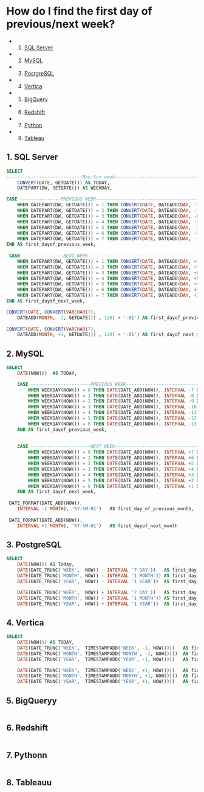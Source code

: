 # How do I find the first day of previous/next week?

<!-- vscode-markdown-toc -->
* 1. [SQL Server](#SQLServer)
* 2. [MySQL](#MySQL)
* 3. [PostgreSQL](#PostgreSQL)
* 4. [Vertica](#Vertica)
* 5. [BigQuery](#BigQuery)
* 6. [Redshift](#Redshift)
* 7. [Python](#Python)
* 8. [Tableau](#Tableau)

<!-- vscode-markdown-toc-config
	numbering=true
	autoSave=true
	/vscode-markdown-toc-config -->
<!-- /vscode-markdown-toc -->

##  1. <a name='SQLServer'></a>SQL Server
```sql
SELECT 
----------------------------Mon-Sun week-------------------------------------------------
	CONVERT(DATE, GETDATE()) AS TODAY,
	DATEPART(DW, GETDATE()) AS WEEKDAY,

CASE ---------------PREVIOUS WEEK--------------------------------------------------------
	WHEN DATEPART(DW, GETDATE()) = 1 THEN CONVERT(DATE, DATEADD(DAY, -13, GETDATE()))
	WHEN DATEPART(DW, GETDATE()) = 2 THEN CONVERT(DATE, DATEADD(DAY, -7, GETDATE()))
	WHEN DATEPART(DW, GETDATE()) = 3 THEN CONVERT(DATE, DATEADD(DAY, -8, GETDATE()))
	WHEN DATEPART(DW, GETDATE()) = 4 THEN CONVERT(DATE, DATEADD(DAY, -9, GETDATE()))
	WHEN DATEPART(DW, GETDATE()) = 5 THEN CONVERT(DATE, DATEADD(DAY, -10, GETDATE()))
	WHEN DATEPART(DW, GETDATE()) = 6 THEN CONVERT(DATE, DATEADD(DAY, -11, GETDATE()))
	WHEN DATEPART(DW, GETDATE()) = 7 THEN CONVERT(DATE, DATEADD(DAY, -12, GETDATE()))
END AS first_dayof_previous_week,                                                         
                                                         
 CASE ---------------NEXT WEEK--------------------------------------------------------
	WHEN DATEPART(DW, GETDATE()) = 1 THEN CONVERT(DATE, DATEADD(DAY, +1, GETDATE()))
	WHEN DATEPART(DW, GETDATE()) = 2 THEN CONVERT(DATE, DATEADD(DAY, +7, GETDATE()))
	WHEN DATEPART(DW, GETDATE()) = 3 THEN CONVERT(DATE, DATEADD(DAY, +6, GETDATE()))
	WHEN DATEPART(DW, GETDATE()) = 4 THEN CONVERT(DATE, DATEADD(DAY, +5, GETDATE()))
	WHEN DATEPART(DW, GETDATE()) = 5 THEN CONVERT(DATE, DATEADD(DAY, +4, GETDATE()))
	WHEN DATEPART(DW, GETDATE()) = 6 THEN CONVERT(DATE, DATEADD(DAY, +3, GETDATE()))
	WHEN DATEPART(DW, GETDATE()) = 7 THEN CONVERT(DATE, DATEADD(DAY, +2, GETDATE()))
END AS first_dayof_next_week,         

CONVERT(DATE, CONVERT(VARCHAR(7), 
	DATEADD(MONTH, -1, GETDATE()) , 120) + '-01') AS first_dayof_previous_month,
														  
CONVERT(DATE, CONVERT(VARCHAR(7), 
	DATEADD(MONTH, +1, GETDATE()) , 120) + '-01') AS first_dayof_next_month
```


##  2. <a name='MySQL'></a>MySQL
```sql
SELECT 
	DATE(NOW())  AS TODAY,

	CASE ----------------------PREVIOUS WEEK---------------------------------
		WHEN WEEKDAY(NOW()) = 0 THEN DATE(DATE_ADD(NOW(), INTERVAL -7 DAY))
		WHEN WEEKDAY(NOW()) = 1 THEN DATE(DATE_ADD(NOW(), INTERVAL -8 DAY))
		WHEN WEEKDAY(NOW()) = 2 THEN DATE(DATE_ADD(NOW(), INTERVAL -9 DAY))
		WHEN WEEKDAY(NOW()) = 3 THEN DATE(DATE_ADD(NOW(), INTERVAL -10 DAY))
		WHEN WEEKDAY(NOW()) = 4 THEN DATE(DATE_ADD(NOW(), INTERVAL -11 DAY))
		WHEN WEEKDAY(NOW()) = 5 THEN DATE(DATE_ADD(NOW(), INTERVAL -12 DAY))
		WHEN WEEKDAY(NOW()) = 6 THEN DATE(DATE_ADD(NOW(), INTERVAL -13 DAY))
	END AS first_dayof_previous_week,
                          
 
	CASE ----------------------NEXT WEEK---------------------------------
		WHEN WEEKDAY(NOW()) = 0 THEN DATE(DATE_ADD(NOW(), INTERVAL +7 DAY))
		WHEN WEEKDAY(NOW()) = 1 THEN DATE(DATE_ADD(NOW(), INTERVAL +6 DAY))
		WHEN WEEKDAY(NOW()) = 2 THEN DATE(DATE_ADD(NOW(), INTERVAL +5 DAY))
		WHEN WEEKDAY(NOW()) = 3 THEN DATE(DATE_ADD(NOW(), INTERVAL +4 DAY))
		WHEN WEEKDAY(NOW()) = 4 THEN DATE(DATE_ADD(NOW(), INTERVAL +3 DAY))
		WHEN WEEKDAY(NOW()) = 5 THEN DATE(DATE_ADD(NOW(), INTERVAL +2 DAY))
		WHEN WEEKDAY(NOW()) = 6 THEN DATE(DATE_ADD(NOW(), INTERVAL +1 DAY))
	END AS first_dayof_next_week,
																  
 DATE_FORMAT(DATE_ADD(NOW(), 
 	INTERVAL -1 MONTH), '%Y-%M-01')   AS first_day_of_previous_month,                                           
 
 DATE_FORMAT(DATE_ADD(NOW(), 
 	INTERVAL +1 MONTH), '%Y-%M-01')   AS first_dayof_next_month
 ```


##  3. <a name='PostgreSQL'></a>PostgreSQL

```sql
SELECT
	DATE(NOW()) AS Today,
	DATE(DATE_TRUNC('WEEK',  NOW() - INTERVAL '7 DAY'))   AS first_day_of_previous_week,
	DATE(DATE_TRUNC('MONTH', NOW() - INTERVAL '1 MONTH')) AS first_day_of_previoust_month,
	DATE(DATE_TRUNC('YEAR',  NOW() - INTERVAL '1 YEAR'))  AS first_day_of_previous_year,

	DATE(DATE_TRUNC('WEEK',  NOW() + INTERVAL '7 DAY'))   AS first_day_of_next_week,
	DATE(DATE_TRUNC('MONTH', NOW() + INTERVAL '1 MONTH')) AS first_day_of_next_month,
	DATE(DATE_TRUNC('YEAR',  NOW() + INTERVAL '1 YEAR'))  AS first_day_of_next_year
```


##  4. <a name='Vertica'></a>Vertica
```sql
SELECT
	DATE(NOW()) AS TODAY,
	DATE(DATE_TRUNC('WEEK',  TIMESTAMPADD('WEEK', -1, NOW())))   AS first_day_of_previous_week,
	DATE(DATE_TRUNC('MONTH', TIMESTAMPADD('MONTH', -1, NOW())))  AS first_day_of_previoust_month,
	DATE(DATE_TRUNC('YEAR',  TIMESTAMPADD('YEAR', -1, NOW())))   AS first_day_of_previous_year,

	DATE(DATE_TRUNC('WEEK',  TIMESTAMPADD('WEEK', +1, NOW())))   AS first_day_of_next_week,
	DATE(DATE_TRUNC('MONTH', TIMESTAMPADD('MONTH', +1, NOW())))  AS first_day_of_next_month,
	DATE(DATE_TRUNC('YEAR',  TIMESTAMPADD('YEAR', +1, NOW())))   AS first_day_of_next_year
```
 
##  5. <a name='BigQuery'></a>BigQueryy
 ```sql
 ```

##  6. <a name='Redshift'></a>Redshift
```sql
```

##  7. <a name='Python'></a>Pythonn
 ```python
 ```

##  8. <a name='Tableau'></a>Tableauu
 ```
 ```